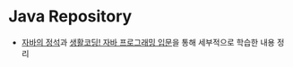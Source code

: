 # Java Repository


* [자바의 정석](https://www.kyobobook.co.kr/product/detailViewKor.laf?mallGb=KOR&ejkGb=KOR&barcode=9788994492032)과 [생활코딩! 자바 프로그래밍 입문](http://www.kyobobook.co.kr/product/detailViewKor.laf?ejkGb=KOR&mallGb=KOR&barcode=9791158390518&orderClick=LAG&Kc=)을 통해 세부적으로 학습한 내용 정리
